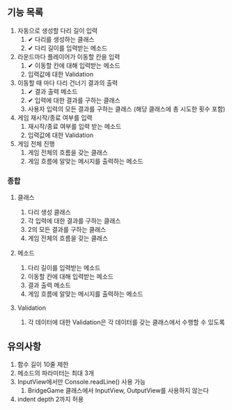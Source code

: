 ## 기능 목록
1. 자동으로 생성할 다리 길이 입력
    1. ✔ 다리를 생성하는 클래스
    2. ✔ 다리 길이를 입력받는 메소드
2. 라운드마다 플레이어가 이동할 칸을 입력
    1. ✔ 이동할 칸에 대해 입력받는 메소드
    2. 입력값에 대한 Validation
3. 이동할 때 마다 다리 건너기 결과의 출력
    1. ✔ 결과 출력 메소드
    2. ✔ 입력에 대한 결과를 구하는 클래스
    3. 사용자 입력의 모든 결과를 구하는 클래스 (해당 클래스에 총 시도한 횟수 포함)
4. 게임 재시작/종료 여부를 입력
    1. 재시작/종료 여부를 입력 받는 메소드
    2. 입력값에 대한 Validation
5. 게임 전체 진행
    1. 게임 전체의 흐름을 갖는 클래스
    2. 게임 흐름에 알맞는 메시지를 출력하는 메소드

### 종합
1. 클래스
    1. 다리 생성 클래스
    2. 각 입력에 대한 결과를 구하는 클래스
    3. 2의 모든 결과를 구하는 클래스
    4. 게임 전체의 흐름을 갖는 클래스

2. 메소드
    1. 다리 길이를 입력받는 메소드
    2. 이동할 칸에 대해 입력받는 메소드
    3. 결과 출력 메소드
    4. 게임 흐름에 알맞는 메시지를 출력하는 메소드

3. Validation
    1. 각 데이터에 대한 Validation은 각 데이터를 갖는 클래스에서 수행할 수 있도록

## 유의사항
1. 함수 길이 10줄 제한
2. 메소드의 파라미터는 최대 3개
3. InputView에서만 Console.readLine() 사용 가능
    1. BridgeGame 클래스에서 InputView, OutputView를 사용하지 않는다
4. indent depth 2까지 허용